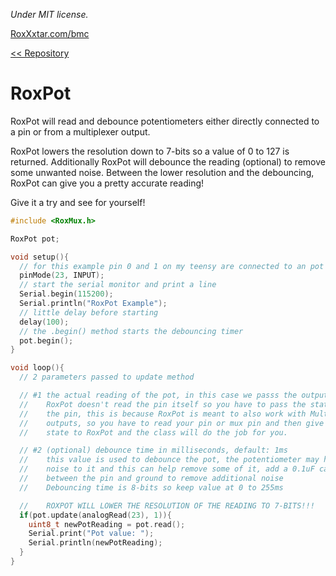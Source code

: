 *Under MIT license.*

[RoxXxtar.com/bmc](https://www.roxxxtar.com/bmc)

[<< Repository](../README.md)

# RoxPot

RoxPot will read and debounce potentiometers either directly connected to a pin
or from a multiplexer output.

RoxPot lowers the resolution down to 7-bits so a value of 0 to 127 is returned.
Additionally RoxPot will debounce the reading (optional) to remove some unwanted
noise. Between the lower resolution and the debouncing, RoxPot can give you a pretty
accurate reading!

Give it a try and see for yourself!

```c++
#include <RoxMux.h>

RoxPot pot;

void setup(){
  // for this example pin 0 and 1 on my teensy are connected to an pot
  pinMode(23, INPUT);
  // start the serial monitor and print a line
  Serial.begin(115200);
  Serial.println("RoxPot Example");
  // little delay before starting
  delay(100);
  // the .begin() method starts the debouncing timer
  pot.begin();
}

void loop(){
  // 2 parameters passed to update method

  // #1 the actual reading of the pot, in this case we passs the output of analogRead
  //    RoxPot doesn't read the pin itself so you have to pass the state of
  //    the pin, this is because RoxPot is meant to also work with Multiplexer
  //    outputs, so you have to read your pin or mux pin and then give that
  //    state to RoxPot and the class will do the job for you.

  // #2 (optional) debounce time in milliseconds, default: 1ms
  //    this value is used to debounce the pot, the potentiometer may have some
  //    noise to it and this can help remove some of it, add a 0.1uF capacitor
  //    between the pin and ground to remove additional noise
  //    Debouncing time is 8-bits so keep value at 0 to 255ms

  //    ROXPOT WILL LOWER THE RESOLUTION OF THE READING TO 7-BITS!!!
  if(pot.update(analogRead(23), 1)){
    uint8_t newPotReading = pot.read();
    Serial.print("Pot value: ");
    Serial.println(newPotReading);
  }
}
```
